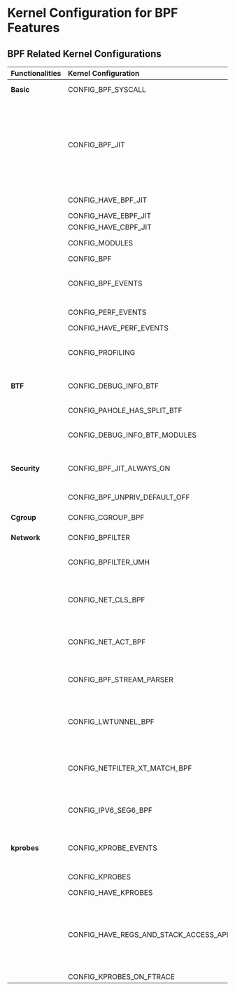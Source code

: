 # Kernel Configuration for BPF Features

## BPF Related Kernel Configurations

| Functionalities | Kernel Configuration | Description |
|:----------------|:---------------------|:------------|
| **Basic** | CONFIG_BPF_SYSCALL | Enable the bpf() system call |
|  | CONFIG_BPF_JIT | BPF programs are normally handled by a BPF interpreter. This option allows the kernel to generate native code when a program is loaded into the kernel. This will significantly speed-up processing of BPF programs |
|  | CONFIG_HAVE_BPF_JIT | Enable BPF Just In Time compiler |
|  | CONFIG_HAVE_EBPF_JIT | Extended BPF JIT (eBPF) |
|  | CONFIG_HAVE_CBPF_JIT | Classic BPF JIT (cBPF) |
|  | CONFIG_MODULES | Enable to build loadable kernel modules |
|  | CONFIG_BPF | BPF VM interpreter |
|  | CONFIG_BPF_EVENTS | Allow the user to attach BPF programs to kprobe, uprobe, and tracepoint events |
|  | CONFIG_PERF_EVENTS | Kernel performance events and counters |
|  | CONFIG_HAVE_PERF_EVENTS | Enable perf events |
|  | CONFIG_PROFILING | Enable the extended profiling support mechanisms used by profilers |
| **BTF** | CONFIG_DEBUG_INFO_BTF | Generate deduplicated BTF type information from DWARF debug info |
| | CONFIG_PAHOLE_HAS_SPLIT_BTF | Generate BTF for each selected kernel module |
| | CONFIG_DEBUG_INFO_BTF_MODULES | Generate compact split BTF type information for kernel modules |
| **Security** | CONFIG_BPF_JIT_ALWAYS_ON | Enable BPF JIT and removes BPF interpreter to avoid speculative execution |
| | CONFIG_BPF_UNPRIV_DEFAULT_OFF | Disable unprivileged BPF by default by setting |
| **Cgroup** | CONFIG_CGROUP_BPF | Support for BPF programs attached to cgroups |
| **Network** | CONFIG_BPFILTER | BPF based packet filtering framework (BPFILTER) |
| | CONFIG_BPFILTER_UMH | This builds bpfilter kernel module with embedded user mode helper |
| | CONFIG_NET_CLS_BPF | BPF-based classifier - to classify packets based on programmable BPF (JIT'ed) filters as an alternative to ematches |
| | CONFIG_NET_ACT_BPF | Execute BPF code on packets. The BPF code will decide if the packet should be dropped or not |
| | CONFIG_BPF_STREAM_PARSER | Enable this to allow a TCP stream parser to be used with BPF_MAP_TYPE_SOCKMAP |
| | CONFIG_LWTUNNEL_BPF | Allow to run BPF programs as a nexthop action following a route lookup for incoming and outgoing packets |
| | CONFIG_NETFILTER_XT_MATCH_BPF | BPF matching applies a linux socket filter to each packet and accepts those for which the filter returns non-zero |
| | CONFIG_IPV6_SEG6_BPF | To support  BPF seg6local hook. bpf: Add IPv6 Segment Routing helpersy. [Reference](https://github.com/torvalds/linux/commit/fe94cc290f535709d3c5ebd1e472dfd0aec7ee7) |
| **kprobes** | CONFIG_KPROBE_EVENTS | This allows the user to add tracing events (similar to tracepoints) on the fly via the ftrace interface |
|  | CONFIG_KPROBES | Enable kprobes-based dynamic events |
|  | CONFIG_HAVE_KPROBES | Check if krpobes enabled |
|  | CONFIG_HAVE_REGS_AND_STACK_ACCESS_API | This symbol should be selected by an architecture if it supports the API needed to access registers and stack entries from pt_regs. For example the kprobes-based event tracer needs this API. |
|  | CONFIG_KPROBES_ON_FTRACE | Have k